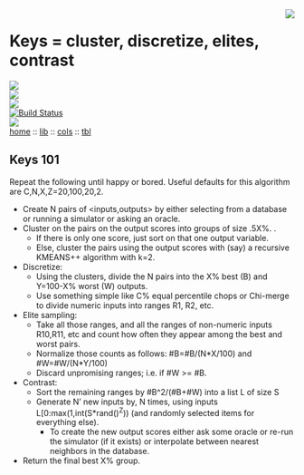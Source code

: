 <img align=right src="https://www.iconexperience.com/_img/v_collection_png/256x256/shadow/keys.png">    

# Keys = cluster, discretize, elites, contrast   

![](https://img.shields.io/badge/platform-osx%20,%20linux-orange?style=flat-square)    
![](https://img.shields.io/badge/language-lua,bash-blue?style=flat-square)  
![](https://img.shields.io/badge/purpose-ai%20,%20se-blueviolet?style=flat-square)  
[![Build Status](https://travis-ci.org/timm/keys.svg?branch=main)](https://travis-ci.org/timm/keys)   
![](https://img.shields.io/badge/license-mit-green?style=flat-square)  
[home](http://menzies.us/keys) :: [lib](lib.html) ::
      [cols](cols.html)        :: [tbl](tbl.html)


## Keys 101

Repeat the following until happy or bored. 
Useful defaults for this algorithm are C,N,X,Z=20,100,20,2.  

-  Create N pairs of <inputs,outputs>  by either selecting 
     from a database or running a simulator or asking an oracle.  
-  Cluster on the pairs on the output scores into groups of size .5X%. . 
     - If there is only one score, just sort on that one output variable.  
     - Else, cluster the pairs using the output scores with (say) a 
     recursive KMEANS++ algorithm with k=2.   
- Discretize: 
  - Using the clusters, divide the N pairs into  the X% best (B) 
    and Y=100-X% worst (W) outputs.   
  - Use something simple like C% equal percentile chops or Chi-merge 
    to divide numeric inputs into ranges R1, R2, etc.   
- Elite sampling:
  - Take all those ranges, and all the ranges of non-numeric inputs R10,R11,
        etc and count  how often they appear among the best and worst pairs. 
  - Normalize those counts  as follows: #B=#B/(N\*X/100) and #W=#W/(N\*Y/100)
  - Discard unpromising ranges; i.e. if  #W >= #B.    
- Contrast:
  - Sort the remaining ranges by #B^2/(#B+#W) into a list L of size S
  -  Generate N’ new inputs by,  N times, using 
     inputs L[0:max(1,int(S\*rand()<sup>Z</sup>)) (and randomly selected items for everything else).  
     - To create the new output 
       scores either ask some oracle or re-run the simulator (if it exists) or 
       interpolate between nearest neighbors in the database. 
-  Return the final best X% group.




